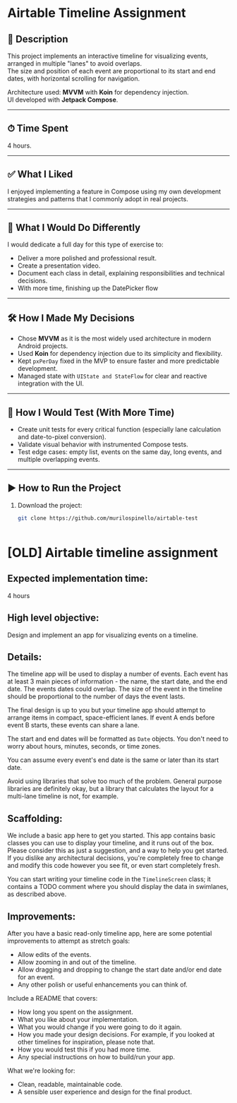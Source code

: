 # Airtable Timeline Assignment

## 📌 Description
This project implements an interactive timeline for visualizing events, arranged in multiple "lanes" to avoid overlaps.  
The size and position of each event are proportional to its start and end dates, with horizontal scrolling for navigation.

Architecture used: **MVVM** with **Koin** for dependency injection.  
UI developed with **Jetpack Compose**.

---

## ⏱ Time Spent
4 hours.

---

## ✅ What I Liked
I enjoyed implementing a feature in Compose using my own development strategies and patterns that I commonly adopt in real projects.

---

## 🔄 What I Would Do Differently
I would dedicate a full day for this type of exercise to:
- Deliver a more polished and professional result.
- Create a presentation video.
- Document each class in detail, explaining responsibilities and technical decisions.
- With more time, finishing up the DatePicker flow

---

## 🛠 How I Made My Decisions
- Chose **MVVM** as it is the most widely used architecture in modern Android projects.
- Used **Koin** for dependency injection due to its simplicity and flexibility.
- Kept `pxPerDay` fixed in the MVP to ensure faster and more predictable development.
- Managed state with `UIState and StateFlow` for clear and reactive integration with the UI.

---

## 🧪 How I Would Test (With More Time)
- Create unit tests for every critical function (especially lane calculation and date-to-pixel conversion).
- Validate visual behavior with instrumented Compose tests.
- Test edge cases: empty list, events on the same day, long events, and multiple overlapping events.

---

## ▶️ How to Run the Project
1. Download the project:
   ```bash
   git clone https://github.com/murilospinello/airtable-test



# [OLD] Airtable timeline assignment

## Expected implementation time:

4 hours

## High level objective:

Design and implement an app for visualizing events on a timeline.

## Details:

The timeline app will be used to display a number of events. Each event has at least 3 main pieces of information - the name,
the start date, and the end date. The events dates could overlap. The size of the event in the timeline should be
proportional to the number of days the event lasts.

The final design is up to you but your timeline app should attempt to arrange items in compact, space-efficient lanes.
If event A ends before event B starts, these events can share a lane.

The start and end dates will be formatted as `Date` objects. You don't need to worry about hours, minutes, seconds, or time zones.

You can assume every event's end date is the same or later than its start date.

Avoid using libraries that solve too much of the problem. General purpose libraries are definitely okay, but a library that
calculates the layout for a multi-lane timeline is not, for example.

## Scaffolding:

We include a basic app here to get you started. This app contains basic classes you can use to display your timeline, and it runs out of the box.
Please consider this as just a suggestion, and a way to help you get started.
If you dislike any architectural decisions, you're completely free to change and modify this code however you see fit, or even start completely fresh.

You can start writing your timeline code in the `TimelineScreen` class; it contains a TODO comment where you should display the data in swimlanes, as described above.

## Improvements:

After you have a basic read-only timeline app, here are some potential improvements to attempt as stretch goals:

- Allow edits of the events.
- Allow zooming in and out of the timeline.
- Allow dragging and dropping to change the start date and/or end date for an event.
- Any other polish or useful enhancements you can think of.

Include a README that covers:

- How long you spent on the assignment.
- What you like about your implementation.
- What you would change if you were going to do it again.
- How you made your design decisions. For example, if you looked at other timelines for inspiration, please note that.
- How you would test this if you had more time.
- Any special instructions on how to build/run your app.

What we're looking for:

- Clean, readable, maintainable code.
- A sensible user experience and design for the final product.

